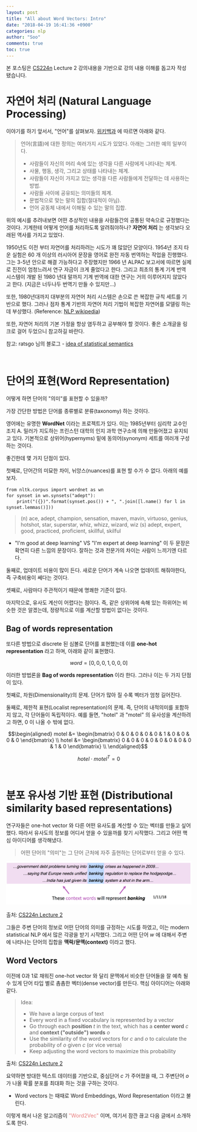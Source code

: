 ```yaml
---
layout: post
title: "All about Word Vectors: Intro"
date: "2018-04-19 16:41:36 +0900"
categories: nlp
author: "Soo"
comments: true
toc: true
---
```


본 포스팅은 [CS224n](http://web.stanford.edu/class/cs224n/) Lecture 2 강의내용을 기반으로 강의 내용 이해를 돕고자 작성 됐습니다.

# 자연어 처리 (Natural Language Processing)
이야기를 하기 앞서서, "언어"를 살펴보자. [위키백과](https://ko.wikipedia.org/wiki/%EC%96%B8%EC%96%B4) 에 따르면 아래와 같다.

> 언어(言語)에 대한 정의는 여러가지 시도가 있었다. 아래는 그러한 예의 일부이다.
> * 사람들이 자신의 머리 속에 있는 생각을 다른 사람에게 나타내는 체계.
> * 사물, 행동, 생각, 그리고 상태를 나타내는 체계.
> * 사람들이 자신이 가지고 있는 생각을 다른 사람들에게 전달하는 데 사용하는 방법.
> * 사람들 사이에 공유되는 의미들의 체계.
> * 문법적으로 맞는 말의 집합(절대적이 아님).
> * 언어 공동체 내에서 이해될 수 있는 말의 집합.

위의 예시를 추려내보면 어떤 추상적인 내용을 사람들간의 공통된 약속으로 규정했다는 것이다. 기계한테 어떻게 언어를 처리하도록 알려줘야하나? **자연어 처리** 는 생각보다 오래된 역사를 가지고 있었다.

1950년도 이전 부터 자연어를 처리하려는 시도가 꽤 많았던 모양이다. 1954년 조지 타운 실험은 60 개 이상의 러시아어 문장을 영어로 완전 자동 번역하는 작업을 진행했다. 그는 3-5년 안으로 해결 가능하다고 주장했지만 1966 년 ALPAC 보고서에 따르면 실제로 진전이 엄청느려서 연구 자금이 크게 줄었다고 한다. 그리고 최초의 통계 기계 번역 시스템이 개발 된 1980 년대 말까지 기계 번역에 대한 연구는 거의 이루어지지 않았다고 한다. (지금은 너두나두 번역기 만들 수 있지만...)

또한, 1980년대까지 대부분의 자연어 처리 시스템은 손으로 쓴 복잡한 규칙 세트를 기반으로 했다. 그러나 점차 통계 기반의 자연어 처리 기법이 복잡한 자연어를 모델링 하는데 부상했다. (Reference: [NLP wikipedia](https://en.wikipedia.org/wiki/Natural-language_processing))

또한, 자연어 처리의 기본 가정을 항상 염두하고 공부해야 할 것이다. 좋은 소개글을 링크로 걸어 두었으니 참고하길 바란다.

참고: ratsgo 님의 블로그 - [idea of statistical semantics](https://ratsgo.github.io/from%20frequency%20to%20semantics/2017/03/10/frequency/)

<br>

# 단어의 표현(Word Representation)

어떻게 하면 단어의 "의미"를 표현할 수 있을까?

가장 간단한 방법은 단어를 종류별로 분류(taxonomy) 하는 것이다.

영어에는 유명한 **WordNet** 이라는 프로젝트가 있다. 이는 1985년부터 심리학 교수인 조지 A. 밀러가 지도하는 프린스턴 대학의 인지 과학 연구소에 의해 만들어졌고 유지되고 있다. 기본적으로 상위어(hypernyms) 밑에 동의어(synonym) 세트를 여러개 구성하는 것이다.

좋긴한데 몇 가지 단점이 있다.

첫째로, 단어간의 미묘한 차이, 뉘앙스(nuances)를 표현 할 수가 수 없다. 아래의 예를 보자.
```
from nltk.corpus import wordnet as wn
for synset in wn.synsets("adept"):
    print("({})".format(synset.pos()) + ", ".join([l.name() for l in synset.lemmas()]))
```
> (n) ace, adept, champion, sensation, maven, mavin, virtuoso, genius, hotshot, star, superstar, whiz, whizz, wizard, wiz
> (s) adept, expert, good, practiced, proficient, skillful, skilful

* "I'm good at deep learning" VS "I'm expert at deep learning" 이 두 문장은 확연히 다른 느낌의 문장이다. 잘하는 것과 전문가의 차이는 사람이 느끼기엔 다르다.

둘째로, 업데이트 비용이 많이 든다. 새로운 단어가 계속 나오면 업데이트 해줘야한다, 즉 구축비용이 쎄다는 것이다.

셋째로, 사람마다 주관적이기 때문에 명쾌한 기준이 없다.

마지막으로, 유사도 계산이 어렵다는 점이다. 즉, 같은 상위어에 속해 있는 하위어는 비슷한 것은 알겠는데, 정량적으로 이를 계산할 방법이 없다는 것이다.

## Bag of words representation

또다른 방법으로 discrete 된 심볼로 단어를 표현했는데 이를 **one-hot representation** 라고 하며, 아래와 같이 표현했다.

$$word = [0, 0, 0, 1, 0, 0, 0]$$

이러한 방법론을 **Bag of words representation** 이라 한다. 그러나 이는 두 가지 단점이 있다.

첫째로, 차원(Dimensionality)의 문제. 단어가 많아 질 수록 벡터가 엄청 길어진다.

둘째로, 제한적 표현(Localist representation)의 문제. 즉, 단어의 내적의미를 포함하지 않고, 각 단어들이 독립적이다. 예를 들면, "hotel" 과 "motel" 의 유사성을 계산하려고 하면, 0 이 나올 수 밖에 없다.

$$\begin{aligned}
motel &= \begin{bmatrix} 0 & 0 & 0 & 0 & 0 & 1 & 0 & 0 & 0 & 0 \end{bmatrix} \\
hotel &= \begin{bmatrix} 0 & 0 & 0 & 0 & 0 & 0 & 0 & 0 & 1 & 0 \end{bmatrix} \\
\end{aligned}$$

$$hotel \cdot motel^T = 0$$

<br>

# 분포 유사성 기반 표현 (Distributional similarity based representations)

연구자들은 one-hot vector 와 다른 어떤 유사도를 계산할 수 있는 벡터를 만들고 싶어했다. 따라서 유사도의 정보를 어디서 얻을 수 있을까를 찾기 시작했다. 그리고 어떤 핵심 아이디어를 생각해냈다.

> 어떤 단어의 "의미"는 그 단어 근처에 자주 출현하는 단어로부터 얻을 수 있다.

<img src="/assets/ML/nlp/L2_context.png">

출처: [CS224n Lecture 2](http://web.stanford.edu/class/cs224n/syllabus.html)

그들은 주변 단어의 정보로 어떤 단어의 의미를 규정하는 시도를 하였고, 이는 modern statistical NLP 에서 많은 각광을 받기 시작했다. 그리고 어떤 단어 $w$ 에 대해서 주변에 나타나는 단어의 집합을 **맥락/문맥(context)** 이라고 했다.

## Word Vectors

이전에 0과 1로 채워진 one-hot vector 와 달리 문맥에서 비슷한 단어들을 잘 예측 될 수 있게 단어 타입 별로 촘촘한 벡터(dense vector)를 만든다. 핵심 아이디어는 아래와 같다.

> Idea:
> * We have a large corpus of text
> * Every word in a fixed vocabulary is represented by a vector
> * Go through each **position** $t$ in the text, which has a **center word** $c$ and **context ("outside") words** $o$
> * Use the similarity of the word vectors for $c$ and $o$ to calculate the probability of $o$ given $c$ (or vice versa)
> * Keep adjusting the word vectors to maximize this probability

출처: [CS224n Lecture 2](http://web.stanford.edu/class/cs224n/syllabus.html)

요약하면 방대한 텍스트 데이터를 기반으로, 중심단어 $c$ 가 주어졌을 때, 그 주변단어 $o$ 가 나올 확률 분포를 최대화 하는 것을 구하는 것이다.

* Word vectors 는 때때로 Word Embeddings, Word Representation 이라고 불린다.

이렇게 해서 나온 알고리즘이 <span style="color: #e87d7d">"Word2Vec"</span> 이며, 여기서 잠깐 끊고 다음 글에서 소개하도록 한다.
